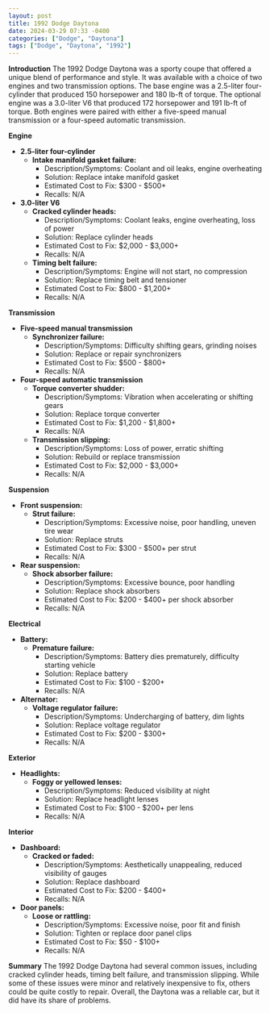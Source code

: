 ```yaml
---
layout: post
title: 1992 Dodge Daytona
date: 2024-03-29 07:33 -0400
categories: ["Dodge", "Daytona"]
tags: ["Dodge", "Daytona", "1992"]
---
```

**Introduction**
The 1992 Dodge Daytona was a sporty coupe that offered a unique blend of performance and style. It was available with a choice of two engines and two transmission options. The base engine was a 2.5-liter four-cylinder that produced 150 horsepower and 180 lb-ft of torque. The optional engine was a 3.0-liter V6 that produced 172 horsepower and 191 lb-ft of torque. Both engines were paired with either a five-speed manual transmission or a four-speed automatic transmission.

**Engine**
- **2.5-liter four-cylinder**
    - **Intake manifold gasket failure:**
        - Description/Symptoms: Coolant and oil leaks, engine overheating
        - Solution: Replace intake manifold gasket
        - Estimated Cost to Fix: $300 - $500+
        - Recalls: N/A
- **3.0-liter V6**
    - **Cracked cylinder heads:**
        - Description/Symptoms: Coolant leaks, engine overheating, loss of power
        - Solution: Replace cylinder heads
        - Estimated Cost to Fix: $2,000 - $3,000+
        - Recalls: N/A
    - **Timing belt failure:**
        - Description/Symptoms: Engine will not start, no compression
        - Solution: Replace timing belt and tensioner
        - Estimated Cost to Fix: $800 - $1,200+
        - Recalls: N/A

**Transmission**
- **Five-speed manual transmission**
    - **Synchronizer failure:**
        - Description/Symptoms: Difficulty shifting gears, grinding noises
        - Solution: Replace or repair synchronizers
        - Estimated Cost to Fix: $500 - $800+
        - Recalls: N/A
- **Four-speed automatic transmission**
    - **Torque converter shudder:**
        - Description/Symptoms: Vibration when accelerating or shifting gears
        - Solution: Replace torque converter
        - Estimated Cost to Fix: $1,200 - $1,800+
        - Recalls: N/A
    - **Transmission slipping:**
        - Description/Symptoms: Loss of power, erratic shifting
        - Solution: Rebuild or replace transmission
        - Estimated Cost to Fix: $2,000 - $3,000+
        - Recalls: N/A

**Suspension**
- **Front suspension:**
    - **Strut failure:**
        - Description/Symptoms: Excessive noise, poor handling, uneven tire wear
        - Solution: Replace struts
        - Estimated Cost to Fix: $300 - $500+ per strut
        - Recalls: N/A
- **Rear suspension:**
    - **Shock absorber failure:**
        - Description/Symptoms: Excessive bounce, poor handling
        - Solution: Replace shock absorbers
        - Estimated Cost to Fix: $200 - $400+ per shock absorber
        - Recalls: N/A

**Electrical**
- **Battery:**
    - **Premature failure:**
        - Description/Symptoms: Battery dies prematurely, difficulty starting vehicle
        - Solution: Replace battery
        - Estimated Cost to Fix: $100 - $200+
        - Recalls: N/A
- **Alternator:**
    - **Voltage regulator failure:**
        - Description/Symptoms: Undercharging of battery, dim lights
        - Solution: Replace voltage regulator
        - Estimated Cost to Fix: $200 - $300+
        - Recalls: N/A

**Exterior**
- **Headlights:**
    - **Foggy or yellowed lenses:**
        - Description/Symptoms: Reduced visibility at night
        - Solution: Replace headlight lenses
        - Estimated Cost to Fix: $100 - $200+ per lens
        - Recalls: N/A

**Interior**
- **Dashboard:**
    - **Cracked or faded:**
        - Description/Symptoms: Aesthetically unappealing, reduced visibility of gauges
        - Solution: Replace dashboard
        - Estimated Cost to Fix: $200 - $400+
        - Recalls: N/A
- **Door panels:**
    - **Loose or rattling:**
        - Description/Symptoms: Excessive noise, poor fit and finish
        - Solution: Tighten or replace door panel clips
        - Estimated Cost to Fix: $50 - $100+
        - Recalls: N/A

**Summary**
The 1992 Dodge Daytona had several common issues, including cracked cylinder heads, timing belt failure, and transmission slipping. While some of these issues were minor and relatively inexpensive to fix, others could be quite costly to repair. Overall, the Daytona was a reliable car, but it did have its share of problems.
